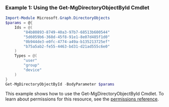 ### Example 1: Using the Get-MgDirectoryObjectById Cmdlet
```powershell
Import-Module Microsoft.Graph.DirectoryObjects
$params = @{
	Ids = @(
		"84b80893-8749-40a3-97b7-68513b600544"
		"5d6059b6-368d-45f8-91e1-8e07d485f1d0"
		"0b944de3-e0fc-4774-a49a-b135213725ef"
		"b75a5ab2-fe55-4463-bd31-d21ad555c6e0"
	)
	Types = @(
		"user"
		"group"
		"device"
	)
}
Get-MgDirectoryObjectById -BodyParameter $params
```
This example shows how to use the Get-MgDirectoryObjectById Cmdlet.
To learn about permissions for this resource, see the [permissions reference](/graph/permissions-reference).

